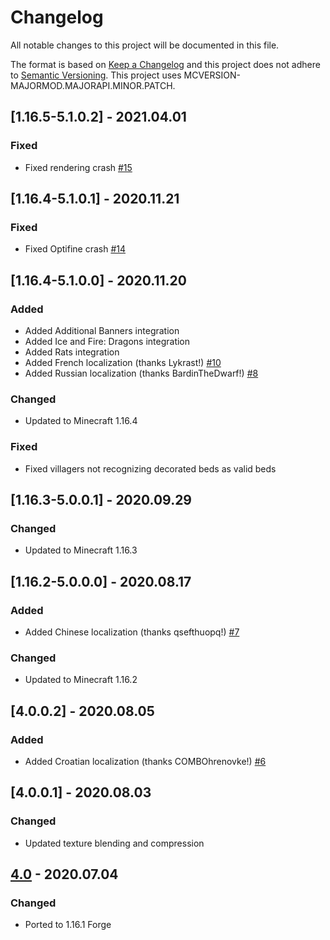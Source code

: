# Changelog
All notable changes to this project will be documented in this file.

The format is based on [Keep a Changelog](http://keepachangelog.com/en/1.0.0/) and this project does not adhere to [Semantic Versioning](http://semver.org/spec/v2.0.0.html).
This project uses MCVERSION-MAJORMOD.MAJORAPI.MINOR.PATCH.

## [1.16.5-5.1.0.2] - 2021.04.01
### Fixed
- Fixed rendering crash [#15](https://github.com/TheIllusiveC4/Bedspreads/issues/15)

## [1.16.4-5.1.0.1] - 2020.11.21
### Fixed
- Fixed Optifine crash [#14](https://github.com/TheIllusiveC4/Bedspreads/issues/14)

## [1.16.4-5.1.0.0] - 2020.11.20
### Added
- Added Additional Banners integration
- Added Ice and Fire: Dragons integration
- Added Rats integration
- Added French localization (thanks Lykrast!) [#10](https://github.com/TheIllusiveC4/Bedspreads/pull/10)
- Added Russian localization (thanks BardinTheDwarf!) [#8](https://github.com/TheIllusiveC4/Bedspreads/pull/8)
### Changed
- Updated to Minecraft 1.16.4
### Fixed
- Fixed villagers not recognizing decorated beds as valid beds

## [1.16.3-5.0.0.1] - 2020.09.29
### Changed
- Updated to Minecraft 1.16.3

## [1.16.2-5.0.0.0] - 2020.08.17
### Added
- Added Chinese localization (thanks qsefthuopq!) [#7](https://github.com/TheIllusiveC4/Bedspreads/pull/7)
### Changed
- Updated to Minecraft 1.16.2

## [4.0.0.2] - 2020.08.05
### Added
- Added Croatian localization (thanks COMBOhrenovke!) [#6](https://github.com/TheIllusiveC4/Bedspreads/pull/6)

## [4.0.0.1] - 2020.08.03
### Changed
- Updated texture blending and compression

## [4.0](https://github.com/TheIllusiveC4/Bedspreads/compare/1.15.x...master) - 2020.07.04
### Changed
- Ported to 1.16.1 Forge
